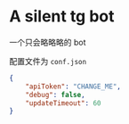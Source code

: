 A silent tg bot
===

一个只会略略略的 bot

配置文件为 `conf.json`
```json
{
    "apiToken": "CHANGE_ME",
    "debug": false,
    "updateTimeout": 60
}
```